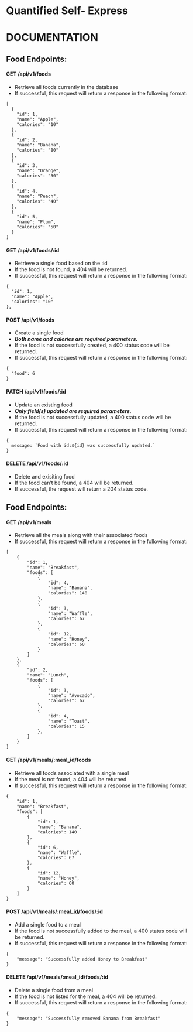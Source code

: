# Quantified Self- Express

# DOCUMENTATION

## Food Endpoints:

#### GET /api/v1/foods
- Retrieve all foods currently in the database
- If successful, this request will return a response in the following format:
  
```
[
  {
    "id": 1,
    "name": "Apple",
    "calories": "10"
  },
  {
    "id": 2,
    "name": "Banana",
    "calories": "80"
  },
  {
    "id": 3,
    "name": "Orange",
    "calories": "30"
  },
  {
    "id": 4,
    "name": "Peach",
    "calories": "40"
  },
  {
    "id": 5,
    "name": "Plum",
    "calories": "50"
  }
]
```

#### GET /api/v1/foods/:id
- Retrieve a single food based on the :id
- If the food is not found, a 404 will be returned.
- If successful, this request will return a response in the following format:
  
```
{
  "id": 1,
  "name": "Apple",
  "calories": "10"
},
```

#### POST /api/v1/foods
- Create a single food 
- ***Both name and calories are required parameters.*** 
- If the food is not successfully created, a 400 status code will be returned. 
- If successful, this request will return a response in the following format:
  
```
{
  "food": 6
}
```

#### PATCH /api/v1/foods/:id  
- Update an existing food 
- ***Only field(s) updated are required parameters.*** 
- If the food is not successfully updated, a 400 status code will be returned.
- If successful, this request will return a response in the following format:
  
```
{
  message: `Food with id:${id} was successfully updated.`
}
```

#### DELETE /api/v1/foods/:id
- Delete and exisiting food 
- If the food can’t be found, a 404 will be returned.
- If successful, the request will return a 204 status code.


## Food Endpoints:

#### GET /api/v1/meals

- Retrieve all the meals along with their associated foods
- If successful, this request will return a response in the following format:

```
[
    {
        "id": 1,
        "name": "Breakfast",
        "foods": [
            {
                "id": 4,
                "name": "Banana",
                "calories": 140
            },
            {
                "id": 3,
                "name": "Waffle",
                "calories": 67
            },
            {
                "id": 12,
                "name": "Honey",
                "calories": 60
            }
        ]
    },
    {
        "id": 2,
        "name": "Lunch",
        "foods": [
            {
                "id": 3,
                "name": "Avocado",
                "calories": 67
            },
            {
                "id": 4,
                "name": "Toast",
                "calories": 15
            },
        ]
    }
]
```

#### GET /api/v1/meals/:meal_id/foods

- Retrieve all foods associated with a single meal 
- If the meal is not found, a 404 will be returned.
- If successful, this request will return a response in the following format:

```
{
    "id": 1,
    "name": "Breakfast",
    "foods": [
        {
            "id": 1,
            "name": "Banana",
            "calories": 140
        },
        {
            "id": 6,
            "name": "Waffle",
            "calories": 67
        },
        {
            "id": 12,
            "name": "Honey",
            "calories": 60
        }
    ]
}
```

#### POST /api/v1/meals/:meal_id/foods/:id

- Add a single food to a meal 
- If the food is not successfully added to the meal, a 400 status code will be returned. 
- If successful, this request will return a response in the following format:

```
{
    "message": "Successfully added Honey to Breakfast"
}
```


#### DELETE /api/v1/meals/:meal_id/foods/:id

- Delete a single food from a meal
- If the food is not listed for the meal, a 404 will be returned.
- If successful, this request will return a response in the following format:

```
{
    "message": "Successfully removed Banana from Breakfast"
}
```

